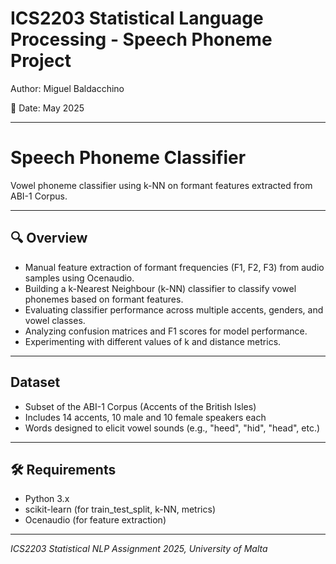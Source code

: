 # ICS2203 Statistical Language Processing - Speech Phoneme Project
Author: Miguel Baldacchino

📅 Date: May 2025

--- 

# Speech Phoneme Classifier

Vowel phoneme classifier using k-NN on formant features extracted from ABI-1 Corpus.

---

## 🔍 Overview

- Manual feature extraction of formant frequencies (F1, F2, F3) from audio samples using Ocenaudio.
- Building a k-Nearest Neighbour (k-NN) classifier to classify vowel phonemes based on formant features.
- Evaluating classifier performance across multiple accents, genders, and vowel classes.
- Analyzing confusion matrices and F1 scores for model performance.
- Experimenting with different values of k and distance metrics.

---

## Dataset

- Subset of the ABI-1 Corpus (Accents of the British Isles)
- Includes 14 accents, 10 male and 10 female speakers each
- Words designed to elicit vowel sounds (e.g., "heed", "hid", "head", etc.)

---

## 🛠️ Requirements

- Python 3.x
- scikit-learn (for train_test_split, k-NN, metrics)
- Ocenaudio (for feature extraction)


---

*ICS2203 Statistical NLP Assignment 2025, University of Malta*
